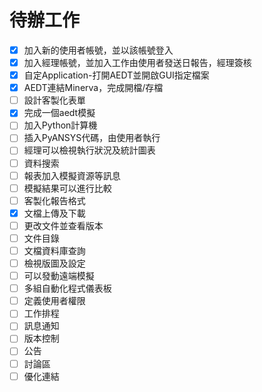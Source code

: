 # 待辦工作

* [x] 加入新的使用者帳號，並以該帳號登入
* [x] 加入經理帳號，並加入工作由使用者發送日報告，經理簽核
* [x] 自定Application-打開AEDT並開啟GUI指定檔案
* [x] AEDT連結Minerva，完成開檔/存檔
* [ ] 設計客製化表單
* [x] 完成一個aedt模擬
* [ ] 加入Python計算機
* [ ] 插入PyANSYS代碼，由使用者執行
* [ ] 經理可以檢視執行狀況及統計圖表
* [ ] 資料搜索
* [ ] 報表加入模擬資源等訊息
* [ ] 模擬結果可以進行比較
* [ ] 客製化報告格式
* [x] 文檔上傳及下載
* [ ] 更改文件並查看版本
* [ ] 文件目錄
* [ ] 文檔資料庫查詢
* [ ] 檢視版圖及設定
* [ ] 可以發動遠端模擬
* [ ] 多組自動化程式儀表板
* [ ] 定義使用者權限
* [ ] 工作排程
* [ ] 訊息通知
* [ ] 版本控制
* [ ] 公告
* [ ] 討論區
* [ ] 優化連結

